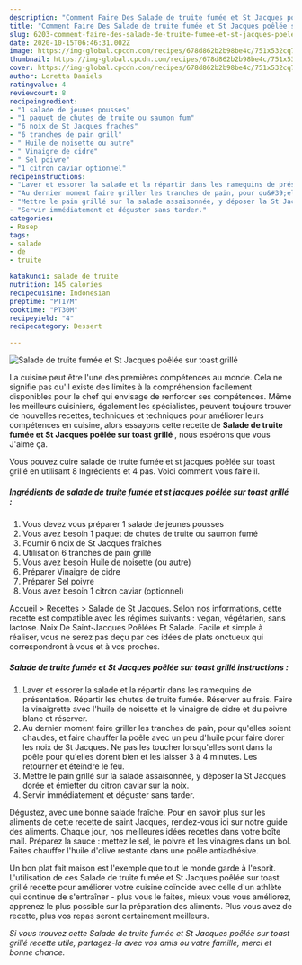 ```yaml
---
description: "Comment Faire Des Salade de truite fumée et St Jacques poêlée sur toast grillé"
title: "Comment Faire Des Salade de truite fumée et St Jacques poêlée sur toast grillé"
slug: 6203-comment-faire-des-salade-de-truite-fumee-et-st-jacques-poelee-sur-toast-grille
date: 2020-10-15T06:46:31.002Z
image: https://img-global.cpcdn.com/recipes/678d862b2b98be4c/751x532cq70/salade-de-truite-fumee-et-st-jacques-poelee-sur-toast-grille-photo-principale-de-la-recette.jpg
thumbnail: https://img-global.cpcdn.com/recipes/678d862b2b98be4c/751x532cq70/salade-de-truite-fumee-et-st-jacques-poelee-sur-toast-grille-photo-principale-de-la-recette.jpg
cover: https://img-global.cpcdn.com/recipes/678d862b2b98be4c/751x532cq70/salade-de-truite-fumee-et-st-jacques-poelee-sur-toast-grille-photo-principale-de-la-recette.jpg
author: Loretta Daniels
ratingvalue: 4
reviewcount: 8
recipeingredient:
- "1 salade de jeunes pousses"
- "1 paquet de chutes de truite ou saumon fum"
- "6 noix de St Jacques fraches"
- "6 tranches de pain grill"
- " Huile de noisette ou autre"
- " Vinaigre de cidre"
- " Sel poivre"
- "1 citron caviar optionnel"
recipeinstructions:
- "Laver et essorer la salade et la répartir dans les ramequins de présentation. Répartir les chutes de truite fumée. Réserver au frais. Faire la vinaigrette avec l&#39;huile de noisette et le vinaigre de cidre et du poivre blanc et réserver."
- "Au dernier moment faire griller les tranches de pain, pour qu&#39;elles soient chaudes, et faire chauffer la poêle avec un peu d&#39;huile pour faire dorer les noix de St Jacques. Ne pas les toucher lorsqu&#39;elles sont dans la poêle pour qu&#39;elles dorent bien et les laisser 3 à 4 minutes. Les retourner et éteindre le feu."
- "Mettre le pain grillé sur la salade assaisonnée, y déposer la St Jacques dorée et émietter du citron caviar sur la noix."
- "Servir immédiatement et déguster sans tarder."
categories:
- Resep
tags:
- salade
- de
- truite

katakunci: salade de truite 
nutrition: 145 calories
recipecuisine: Indonesian
preptime: "PT17M"
cooktime: "PT30M"
recipeyield: "4"
recipecategory: Dessert

---
```



![Salade de truite fumée et St Jacques poêlée sur toast grillé](https://img-global.cpcdn.com/recipes/678d862b2b98be4c/751x532cq70/salade-de-truite-fumee-et-st-jacques-poelee-sur-toast-grille-photo-principale-de-la-recette.jpg)

La cuisine peut être l'une des premières compétences au monde. Cela ne signifie pas qu'il existe des limites à la compréhension facilement disponibles pour le chef qui envisage de renforcer ses compétences. Même les meilleurs cuisiniers, également les spécialistes, peuvent toujours trouver de nouvelles recettes, techniques et techniques pour améliorer leurs compétences en cuisine, alors essayons cette recette de <strong> Salade de truite fumée et St Jacques poêlée sur toast grillé </strong>, nous espérons que vous J'aime ça.

<!--inarticleads1-->

Vous pouvez cuire salade de truite fumée et st jacques poêlée sur toast grillé en utilisant 8 Ingrédients et 4 pas. Voici comment vous faire il.

##### Ingrédients de salade de truite fumée et st jacques poêlée sur toast grillé :

1. Vous devez vous préparer 1 salade de jeunes pousses
1. Vous avez besoin 1 paquet de chutes de truite ou saumon fumé
1. Fournir 6 noix de St Jacques fraîches
1. Utilisation 6 tranches de pain grillé
1. Vous avez besoin  Huile de noisette (ou autre)
1. Préparer  Vinaigre de cidre
1. Préparer  Sel poivre
1. Vous avez besoin 1 citron caviar (optionnel)


Accueil &gt; Recettes &gt; Salade de St Jacques. Selon nos informations, cette recette est compatible avec les régimes suivants : vegan, végétarien, sans lactose. Noix De Saint-Jacques Poêlées Et Salade. Facile et simple à réaliser, vous ne serez pas deçu par ces idées de plats onctueux qui correspondront à vous et à vos proches. 

<!--inarticleads2-->

##### Salade de truite fumée et St Jacques poêlée sur toast grillé instructions :

1. Laver et essorer la salade et la répartir dans les ramequins de présentation. Répartir les chutes de truite fumée. Réserver au frais. Faire la vinaigrette avec l&#39;huile de noisette et le vinaigre de cidre et du poivre blanc et réserver.
1. Au dernier moment faire griller les tranches de pain, pour qu&#39;elles soient chaudes, et faire chauffer la poêle avec un peu d&#39;huile pour faire dorer les noix de St Jacques. Ne pas les toucher lorsqu&#39;elles sont dans la poêle pour qu&#39;elles dorent bien et les laisser 3 à 4 minutes. Les retourner et éteindre le feu.
1. Mettre le pain grillé sur la salade assaisonnée, y déposer la St Jacques dorée et émietter du citron caviar sur la noix.
1. Servir immédiatement et déguster sans tarder.


Dégustez, avec une bonne salade fraîche. Pour en savoir plus sur les aliments de cette recette de saint Jacques, rendez-vous ici sur notre guide des aliments. Chaque jour, nos meilleures idées recettes dans votre boîte mail. Préparez la sauce : mettez le sel, le poivre et les vinaigres dans un bol. Faites chauffer l&#39;huile d&#39;olive restante dans une poêle antiadhésive. 

<!--inarticleads1-->

<p>
Un bon plat fait maison est l'exemple que tout le monde garde à l'esprit. L'utilisation de ces Salade de truite fumée et St Jacques poêlée sur toast grillé recette pour améliorer votre cuisine coïncide avec celle d'un athlète qui continue de s'entraîner - plus vous le faites, mieux vous vous améliorez, apprenez le plus possible sur la préparation des aliments. Plus vous avez de recette, plus vos repas seront certainement meilleurs.
</p>

<p>
<i>Si vous trouvez cette Salade de truite fumée et St Jacques poêlée sur toast grillé recette utile, partagez-la avec vos amis ou votre famille, merci et bonne chance.</i>
</p>
